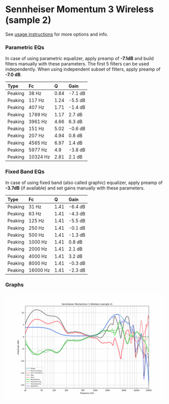 # Sennheiser Momentum 3 Wireless (sample 2)
See [usage instructions](https://github.com/jaakkopasanen/AutoEq#usage) for more options and info.

### Parametric EQs
In case of using parametric equalizer, apply preamp of **-7.1dB** and build filters manually
with these parameters. The first 5 filters can be used independently.
When using independent subset of filters, apply preamp of **-7.0 dB**.

| Type    | Fc       |    Q | Gain    |
|:--------|:---------|:-----|:--------|
| Peaking | 38 Hz    | 0.84 | -7.1 dB |
| Peaking | 117 Hz   | 1.24 | -5.5 dB |
| Peaking | 407 Hz   | 1.71 | -1.4 dB |
| Peaking | 1789 Hz  | 1.17 | 2.7 dB  |
| Peaking | 3961 Hz  | 4.66 | 6.3 dB  |
| Peaking | 151 Hz   | 5.02 | -0.6 dB |
| Peaking | 207 Hz   | 4.94 | 0.8 dB  |
| Peaking | 4565 Hz  | 6.97 | 1.4 dB  |
| Peaking | 5977 Hz  | 4.9  | -3.8 dB |
| Peaking | 10324 Hz | 2.81 | 2.1 dB  |

### Fixed Band EQs
In case of using fixed band (also called graphic) equalizer, apply preamp of **-3.7dB**
(if available) and set gains manually with these parameters.

| Type    | Fc       |    Q | Gain    |
|:--------|:---------|:-----|:--------|
| Peaking | 31 Hz    | 1.41 | -6.4 dB |
| Peaking | 63 Hz    | 1.41 | -4.3 dB |
| Peaking | 125 Hz   | 1.41 | -5.5 dB |
| Peaking | 250 Hz   | 1.41 | -0.1 dB |
| Peaking | 500 Hz   | 1.41 | -1.3 dB |
| Peaking | 1000 Hz  | 1.41 | 0.8 dB  |
| Peaking | 2000 Hz  | 1.41 | 2.1 dB  |
| Peaking | 4000 Hz  | 1.41 | 3.2 dB  |
| Peaking | 8000 Hz  | 1.41 | -0.3 dB |
| Peaking | 16000 Hz | 1.41 | -2.3 dB |

### Graphs
![](./Sennheiser%20Momentum%203%20Wireless%20(sample%202).png)